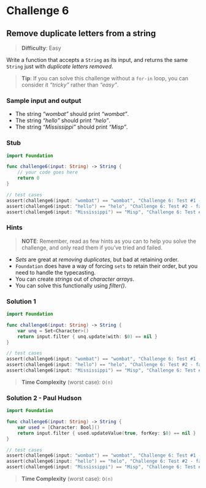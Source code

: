# Challenge 6

## Remove duplicate letters from a string

> **Difficulty**: Easy

Write a function that accepts a `String` as its input, and returns the same `String` just with
*duplicate letters removed*.

> **Tip**: If you can solve this challenge without a `for-in` loop, you can consider it *“tricky”* rather than *“easy”*.

### Sample input and output

- The string *“wombat”* should print *“wombat”*.
- The string *“hello”* should print *“helo”*.
- The string *“Mississippi”* should print *“Misp”*.

### Stub

``` swift
import Foundation

func challenge6(input: String) -> String { 
    // your code goes here
    return 0
}

// test cases
assert(challenge6(input: "wombat") == "wombat", "Challenge 6: Test #1 - failed")
assert(challenge6(input: "hello") == "helo", "Challenge 6: Test #2 - failed")
assert(challenge6(input: "Mississippi") == "Misp", "Challenge 6: Test #3 - failed")
```

### Hints

> **NOTE**: Remember, read as few hints as you can to help you solve the challenge, and only read them if you’ve tried and failed.

- *Sets* are great at *removing duplicates*, but bad at retaining order.
- `Foundation` does have a way of forcing `sets` to retain their order, but you need to handle the typecasting.
- You can create *strings* out of *character arrays*.
- You can solve this functionally using *filter()*.

### Solution 1

``` swift
import Foundation

func challenge6(input: String) -> String { 
    var unq = Set<Character>()
    return input.filter { unq.update(with: $0) == nil }
}

// test cases
assert(challenge6(input: "wombat") == "wombat", "Challenge 6: Test #1 - failed")
assert(challenge6(input: "hello") == "helo", "Challenge 6: Test #2 - failed")
assert(challenge6(input: "Mississippi") == "Misp", "Challenge 6: Test #3 - failed")
```

> **Time Complexity** (worst case): `O(n)`

### Solution 2 - Paul Hudson

``` swift
import Foundation

func challenge6(input: String) -> String { 
    var used = [Character: Bool]()
    return input.filter { used.updateValue(true, forKey: $0) == nil }
}

// test cases
assert(challenge6(input: "wombat") == "wombat", "Challenge 6: Test #1 - failed")
assert(challenge6(input: "hello") == "helo", "Challenge 6: Test #2 - failed")
assert(challenge6(input: "Mississippi") == "Misp", "Challenge 6: Test #3 - failed")
```

> **Time Complexity** (worst case): `O(n)`
